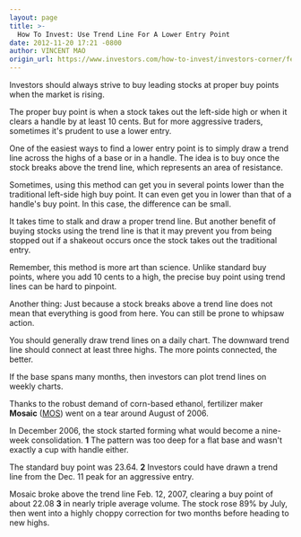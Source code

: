```yaml
---
layout: page
title: >-
  How To Invest: Use Trend Line For A Lower Entry Point
date: 2012-11-20 17:21 -0800
author: VINCENT MAO
origin_url: https://www.investors.com/how-to-invest/investors-corner/fertilizer-maker-mosaic-was-a-hot-stock/
---
```


Investors should always strive to buy leading stocks at proper buy points when the market is rising.

The proper buy point is when a stock takes out the left-side high or when it clears a handle by at least 10 cents. But for more aggressive traders, sometimes it's prudent to use a lower entry.

One of the easiest ways to find a lower entry point is to simply draw a trend line across the highs of a base or in a handle. The idea is to buy once the stock breaks above the trend line, which represents an area of resistance.

Sometimes, using this method can get you in several points lower than the traditional left-side high buy point. It can even get you in lower than that of a handle's buy point. In this case, the difference can be small.

It takes time to stalk and draw a proper trend line. But another benefit of buying stocks using the trend line is that it may prevent you from being stopped out if a shakeout occurs once the stock takes out the traditional entry.

Remember, this method is more art than science. Unlike standard buy points, where you add 10 cents to a high, the precise buy point using trend lines can be hard to pinpoint.

Another thing: Just because a stock breaks above a trend line does not mean that everything is good from here. You can still be prone to whipsaw action.

You should generally draw trend lines on a daily chart. The downward trend line should connect at least three highs. The more points connected, the better.

If the base spans many months, then investors can plot trend lines on weekly charts.

Thanks to the robust demand of corn-based ethanol, fertilizer maker **Mosaic** ([MOS](https://research.investors.com/quote.aspx?symbol=MOS)) went on a tear around August of 2006.

In December 2006, the stock started forming what would become a nine-week consolidation. **1** The pattern was too deep for a flat base and wasn't exactly a cup with handle either.

The standard buy point was 23.64. **2** Investors could have drawn a trend line from the Dec. 11 peak for an aggressive entry.

Mosaic broke above the trend line Feb. 12, 2007, clearing a buy point of about 22.08 **3** in nearly triple average volume. The stock rose 89% by July, then went into a highly choppy correction for two months before heading to new highs.
